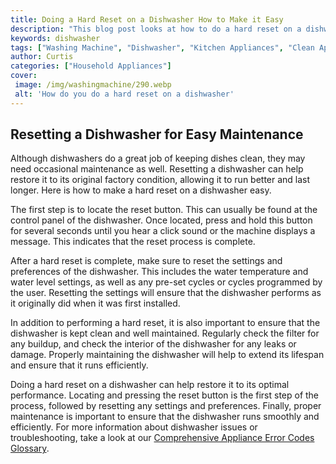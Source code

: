 ```yaml
---
title: Doing a Hard Reset on a Dishwasher How to Make it Easy
description: "This blog post looks at how to do a hard reset on a dishwasher With simple step-by-step advice get the rundown on how to make this process easy"
keywords: dishwasher
tags: ["Washing Machine", "Dishwasher", "Kitchen Appliances", "Clean Appliance", "Appliance Installation"]
author: Curtis
categories: ["Household Appliances"]
cover: 
 image: /img/washingmachine/290.webp
 alt: 'How do you do a hard reset on a dishwasher'
---
```

## Resetting a Dishwasher for Easy Maintenance
Although dishwashers do a great job of keeping dishes clean, they may need occasional maintenance as well. Resetting a dishwasher can help restore it to its original factory condition, allowing it to run better and last longer. Here is how to make a hard reset on a dishwasher easy. 

The first step is to locate the reset button. This can usually be found at the control panel of the dishwasher. Once located, press and hold this button for several seconds until you hear a click sound or the machine displays a message. This indicates that the reset process is complete.

After a hard reset is complete, make sure to reset the settings and preferences of the dishwasher. This includes the water temperature and water level settings, as well as any pre-set cycles or cycles programmed by the user. Resetting the settings will ensure that the dishwasher performs as it originally did when it was first installed.

In addition to performing a hard reset, it is also important to ensure that the dishwasher is kept clean and well maintained. Regularly check the filter for any buildup, and check the interior of the dishwasher for any leaks or damage. Properly maintaining the dishwasher will help to extend its lifespan and ensure that it runs efficiently.

Doing a hard reset on a dishwasher can help restore it to its optimal performance. Locating and pressing the reset button is the first step of the process, followed by resetting any settings and preferences. Finally, proper maintenance is important to ensure that the dishwasher runs smoothly and efficiently. For more information about dishwasher issues or troubleshooting, take a look at our [Comprehensive Appliance Error Codes Glossary](./error-codes/).
